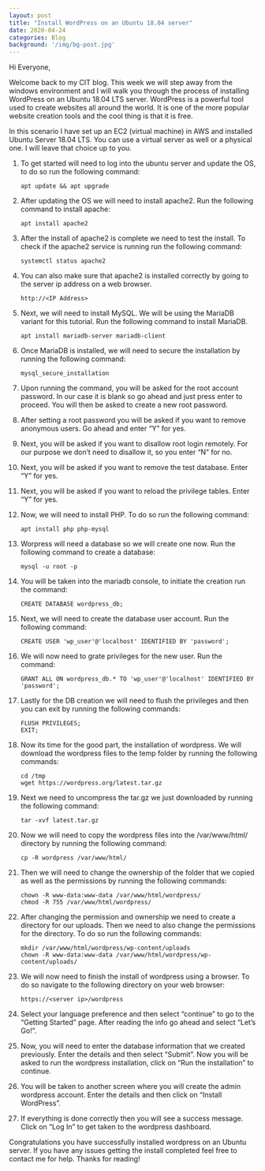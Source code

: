 ```yaml
---
layout: post
title: "Install WordPress on an Ubuntu 18.04 server"
date: 2020-04-24
categories: Blog
background: '/img/bg-post.jpg'
---
```


Hi Everyone,

Welcome back to my CIT blog. This week we will step away from the windows environment and I will walk you through 
the process of installing WordPress on an Ubuntu 18.04 LTS server. WordPress is a powerful tool used to create 
websites all around the world. It is one of the more popular website creation tools and the cool thing is that it 
is free. 

In this scenario I have set up an EC2 (virtual machine) in AWS and installed Ubuntu Server 18.04 LTS. You can use a 
virtual server as well or a physical one. I will leave that choice up to you. 

1. To get started will need to log into the ubuntu server and update the OS, to do so run the following command:

       apt update && apt upgrade

2. After updating the OS we will need to install apache2. Run the following command to install apache:

       apt install apache2

3. After the install of apache2 is complete we need to test the install. To check if the apache2 service is running 
   run the following command:

       systemctl status apache2

4. You can also make sure that apache2 is installed correctly by going to the server ip address on a web browser. 

       http://<IP Address> 

5. Next, we will need to install MySQL. We will be using the MariaDB variant for this tutorial. Run the following command 
   to install MariaDB.

       apt install mariadb-server mariadb-client

6. Once MariaDB is installed, we will need to secure the installation by running the following command:

       mysql_secure_installation

7. Upon running the command, you will be asked for the root account password. In our case it is blank so go ahead and 
   just press enter to proceed. You will then be asked to create a new root password.

8. After setting a root password you will be asked if you want to remove anonymous users. Go ahead and enter “Y” for yes.

9. Next, you will be asked if you want to disallow root login remotely. For our purpose we don’t need to disallow it, so 
   you enter “N” for no.

10. Next, you will be asked if you want to remove the test database. Enter “Y” for yes.

11. Next, you will be asked if you want to reload the privilege tables. Enter “Y” for yes. 

12. Now, we will need to install PHP. To do so run the following command:

        apt install php php-mysql

13. Worpress will need a database so we will create one now. Run the following command to create a database:

        mysql -u root -p

14. You will be taken into the mariadb console, to initiate the creation run the command:

        CREATE DATABASE wordpress_db;

15. Next, we will need to create the database user account. Run the following command:

        CREATE USER 'wp_user'@'localhost' IDENTIFIED BY 'password';

16. We will now need to grate privileges for the new user. Run the command:

        GRANT ALL ON wordpress_db.* TO 'wp_user'@'localhost' IDENTIFIED BY 'password';

17. Lastly for the DB creation we will need to flush the privileges and then you can exit by running the following 
    commands:

        FLUSH PRIVILEGES;
        EXIT;

18. Now its time for the good part, the installation of wordpress. We will download the wordpress files to the temp 
    folder by running the following commands:
    
        cd /tmp
        wget https://wordpress.org/latest.tar.gz

19. Next we need to uncompress the tar.gz we just downloaded by running the following command:

        tar -xvf latest.tar.gz

20. Now we will need to copy the wordpress files into the /var/www/html/ directory by running the following command:

        cp -R wordpress /var/www/html/

21. Then we will need to change the ownership of the folder that we copied as well as the permissions by running the 
    following commands:

        chown -R www-data:www-data /var/www/html/wordpress/
        chmod -R 755 /var/www/html/wordpress/

22. After changing the permission and ownership we need to create a directory for our uploads. Then we need to also 
    change the permissions for the directory. To do so run the following commands:

        mkdir /var/www/html/wordpress/wp-content/uploads
        chown -R www-data:www-data /var/www/html/wordpress/wp-content/uploads/

23. We will now need to finish the install of wordpress using a browser. To do so navigate to the following directory on 
    your web browser:

        https://<server ip>/wordpress

24. Select your language preference and then select “continue” to go to the “Getting Started” page. After reading the info
    go ahead and select “Let’s Go!”.

25. Now, you will need to enter the database information that we created previously. Enter the details and then select 
    “Submit”. Now you will be asked to run the wordpress installation, click on “Run the installation” to continue.

26. You will be taken to another screen where you will create the admin wordpress account. Enter the details and then 
    click on “Install WordPress”.

27. If everything is done correctly then you will see a success message. Click on “Log In” to get taken to the wordpress 
    dashboard.

Congratulations you have successfully installed wordpress on an Ubuntu server. If you have any issues getting the install 
completed feel free to contact me for help. Thanks for reading!
